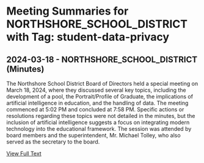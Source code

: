 # Meeting Summaries for NORTHSHORE_SCHOOL_DISTRICT with Tag: student-data-privacy

## 2024-03-18 - NORTHSHORE_SCHOOL_DISTRICT (Minutes)

The Northshore School District Board of Directors held a special meeting on March 18, 2024, where they discussed several key topics, including the development of a pool, the Portrait/Profile of Graduate, the implications of artificial intelligence in education, and the handling of data. The meeting commenced at 5:02 PM and concluded at 7:58 PM. Specific actions or resolutions regarding these topics were not detailed in the minutes, but the inclusion of artificial intelligence suggests a focus on integrating modern technology into the educational framework. The session was attended by board members and the superintendent, Mr. Michael Tolley, who also served as the secretary to the board.

[View Full Text](https://raw.githubusercontent.com/VoronoiPerspectives/WashingtonStateSchoolBoardExplorer/refs/heads/main/data/countries/usa/states/wa/counties/king/school_boards/northshore_school_district/2024/2024-03-18-minutes.txt)


